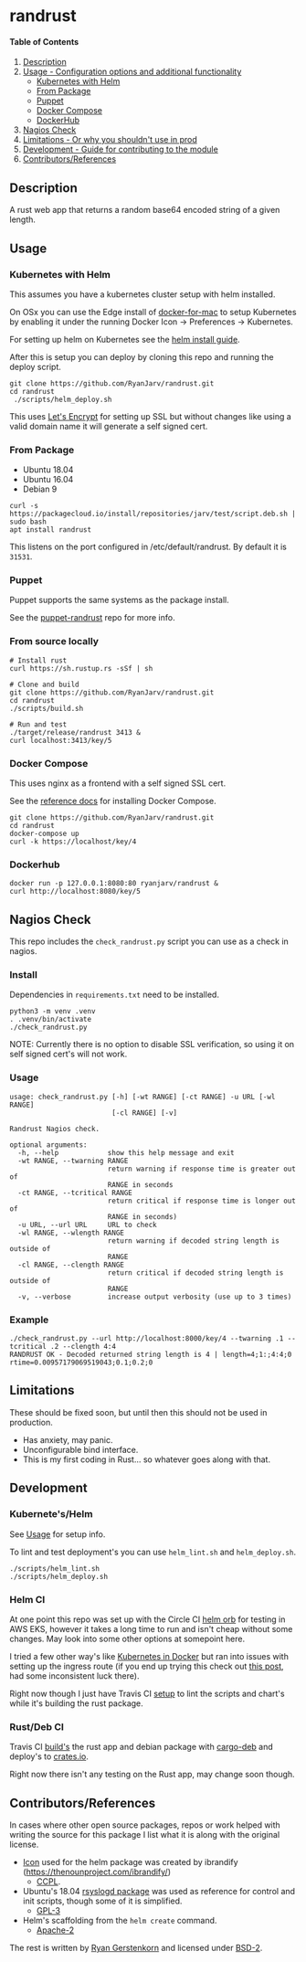 # randrust

#### Table of Contents

1. [Description](#description)
2. [Usage - Configuration options and additional functionality](#usage)
    * [Kubernetes with Helm](#kubernetes-with-helm)
    * [From Package](#from-package)
    * [Puppet](#puppet)
    * [Docker Compose](#docker-compose)
    * [DockerHub](#dockerhub)
3. [Nagios Check](#nagios-check)
4. [Limitations - Or why you shouldn't use in prod](#limitations)
5. [Development - Guide for contributing to the module](#development)
5. [Contributors/References](#contributors/references)

## Description

A rust web app that returns a random base64 encoded string of a given length.

## Usage

### Kubernetes with Helm

This assumes you have a kubernetes cluster setup with helm installed.

On OSx you can use the Edge install of [docker-for-mac](https://docs.docker.com/v17.12/docker-for-mac/install/#download-docker-for-mac) to setup Kubernetes by enabling it under the running Docker Icon -> Preferences -> Kubernetes.

For setting up helm on Kubernetes see the [helm install guide](https://helm.sh/docs/using_helm/#installing-helm).

After this is setup you can deploy by cloning this repo and running the deploy script.
```
git clone https://github.com/RyanJarv/randrust.git
cd randrust
 ./scripts/helm_deploy.sh
 ```

This uses [Let's Encrypt](https://letsencrypt.org/docs/client-options/) for setting up SSL but without changes like using a valid domain name it will generate a self signed cert.

### From Package
* Ubuntu 18.04
* Ubuntu 16.04
* Debian 9

```
curl -s https://packagecloud.io/install/repositories/jarv/test/script.deb.sh | sudo bash
apt install randrust
```

This listens on the port configured in /etc/default/randrust. By default it is `31531`.

### Puppet

Puppet supports the same systems as the package install.

See the [puppet-randrust](https://github.com/RyanJarv/puppet-randrust) repo for more info.

### From source locally

```
# Install rust
curl https://sh.rustup.rs -sSf | sh

# Clone and build
git clone https://github.com/RyanJarv/randrust.git
cd randrust
./scripts/build.sh

# Run and test
./target/release/randrust 3413 &
curl localhost:3413/key/5
```

### Docker Compose

This uses nginx as a frontend with a self signed SSL cert.

See the [reference docs](https://docs.docker.com/compose/install/) for installing Docker Compose.

```
git clone https://github.com/RyanJarv/randrust.git
cd randrust
docker-compose up
curl -k https://localhost/key/4
```

### Dockerhub

```
docker run -p 127.0.0.1:8080:80 ryanjarv/randrust &
curl http://localhost:8080/key/5
```

## Nagios Check

This repo includes the `check_randrust.py` script you can use as a check in nagios.

### Install

Dependencies in `requirements.txt` need to be installed.

```
python3 -m venv .venv
. .venv/bin/activate
./check_randrust.py 
```

NOTE: Currently there is no option to disable SSL verification, so using it on self signed cert's will not work.

### Usage

```
usage: check_randrust.py [-h] [-wt RANGE] [-ct RANGE] -u URL [-wl RANGE]
                         [-cl RANGE] [-v]

Randrust Nagios check.

optional arguments:
  -h, --help            show this help message and exit
  -wt RANGE, --twarning RANGE
                        return warning if response time is greater out of
                        RANGE in seconds
  -ct RANGE, --tcritical RANGE
                        return critical if response time is longer out of
                        RANGE in seconds)
  -u URL, --url URL     URL to check
  -wl RANGE, --wlength RANGE
                        return warning if decoded string length is outside of
                        RANGE
  -cl RANGE, --clength RANGE
                        return critical if decoded string length is outside of
                        RANGE
  -v, --verbose         increase output verbosity (use up to 3 times)
```

### Example

```
./check_randrust.py --url http://localhost:8000/key/4 --twarning .1 --tcritical .2 --clength 4:4
RANDRUST OK - Decoded returned string length is 4 | length=4;1:;4:4;0 rtime=0.00957179069519043;0.1;0.2;0
```


## Limitations

These should be fixed soon, but until then this should not be used in production.

* Has anxiety, may panic.
* Unconfigurable bind interface.
* This is my first coding in Rust... so whatever goes along with that.

## Development

### Kubernete's/Helm

See [Usage](#Usage) for setup info.

To lint and test deployment's you can use `helm_lint.sh` and `helm_deploy.sh`.
```
./scripts/helm_lint.sh
./scripts/helm_deploy.sh
```

### Helm CI

At one point this repo was set up with the Circle CI [helm orb](https://circleci.com/orbs/registry/orb/circleci/helm) for testing in AWS EKS, however it takes a long time to run and isn't cheap without some changes. May look into some other options at somepoint here.

I tried a few other way's like [Kubernetes in Docker](https://github.com/kubernetes-sigs/kind.git) but ran into issues with setting up the ingress route (if you end up trying this check out [this post](https://banzaicloud.com/blog/kind-ingress/), had some inconsistent luck there). 

Right now though I just have Travis CI [setup](https://travis-ci.org/RyanJarv/randrust) to lint the scripts and chart's while it's building the rust package.

### Rust/Deb CI

Travis CI [build's](https://travis-ci.org/RyanJarv/randrust) the rust app and debian package with [cargo-deb](https://github.com/mmstick/cargo-deb) and deploy's to [crates.io](https://crates.io/crates/randrust).

Right now there isn't any testing on the Rust app, may change soon though.

## Contributors/References

In cases where other open source packages, repos or work helped with writing the source for this package I list what it is along with the original license.

* [Icon](https://htmlpreview.github.io/?https://github.com/RyanJarv/randrust/blob/master/helm/randrust/icon.svg) used for the helm package was created by ibrandify (https://thenounproject.com/ibrandify/)
  * [CCPL](https://creativecommons.org/licenses/by/3.0/us/legalcode).
* Ubuntu's 18.04 [rsyslogd package](https://launchpad.net/ubuntu/bionic/amd64/rsyslog/8.16.0-1ubuntu9) was used as reference for control and init scripts, though some of it is simplified.
  * [GPL-3](https://git.launchpad.net/ubuntu/+source/rsyslog/tree/COPYING?h=ubuntu/xenial-updates)
* Helm's scaffolding from the `helm create` command.
  * [Apache-2](https://github.com/helm/helm/blob/master/LICENSE)

The rest is written by [Ryan Gerstenkorn](https://github.com/RyanJarv) and licensed under [BSD-2](https://opensource.org/licenses/BSD-2-Clause). 
